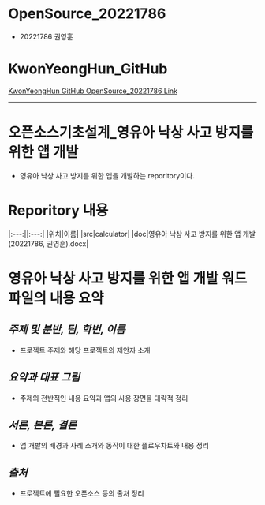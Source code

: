 # OpenSource_20221786
* 20221786 권영훈

# KwonYeongHun_GitHub
[KwonYeongHun GitHub OpenSource_20221786 Link](https://github.com/KwonYeongHun/OpenSource_20221786)

---
# 오픈소스기초설계_영유아 낙상 사고 방지를 위한 앱 개발
* 영유아 낙상 사고 방지를 위한 앱을 개발하는 reporitory이다.

# Reporitory 내용
|:---:||:---:|
|위치|이름|
|src|calculator|
|doc|영유아 낙상 사고 방지를 위한 앱 개발(20221786, 권영훈).docx|

# 영유아 낙상 사고 방지를 위한 앱 개발 워드 파일의 내용 요약
## *주제 및 분반, 팀, 학번, 이름*
* 프로젝트 주제와 해당 프로젝트의 제안자 소개
## *요약과 대표 그림*
* 주제의 전반적인 내용 요약과 앱의 사용 장면을 대략적 정리
## *서론, 본론, 결론*
* 앱 개발의 배경과 사례 소개와 동작이 대한 플로우차트와 내용 정리
## *출처*
* 프로젝트에 필요한 오픈소스 등의 출처 정리
